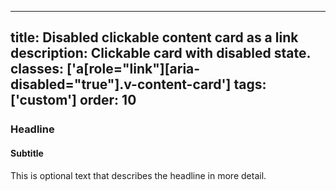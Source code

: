<!--
 *              © 2025 Visa
 *
 * Licensed under the Apache License, Version 2.0 (the "License");
 * you may not use this file except in compliance with the License.
 * You may obtain a copy of the License at
 *
 *         http://www.apache.org/licenses/LICENSE-2.0
 *
 * Unless required by applicable law or agreed to in writing, software
 * distributed under the License is distributed on an "AS IS" BASIS,
 * WITHOUT WARRANTIES OR CONDITIONS OF ANY KIND, either express or implied.
 * See the License for the specific language governing permissions and
 * limitations under the License.
 *
 -->
---
title: Disabled clickable content card as a link
description: Clickable card with disabled state. 
classes: ['a[role="link"][aria-disabled="true"].v-content-card']
tags: ['custom']
order: 10
---

<a aria-disabled="true" class="v-content-card v-flex-col" role="link">
  <div class="v-content-card-body v-flex v-flex-col v-gap-4 v-align-items-start">
    <h3 class="v-content-card-title v-typography-headline-4">
      Headline
      <svg class="v-icon v-icon-tiny" height="17" viewbox="0 0 16 17" width="16">
        <use href="#visa-security-lock-tiny">
        </use>
      </svg>
    </h3>
    <h4 class="v-content-card-subtitle v-typography-subtitle-3">
      Subtitle
    </h4>
    <p class="v-typography-body-2 v-pt-4">
      This is optional text that describes the headline in more detail.
    </p>
  </div>
</a>
